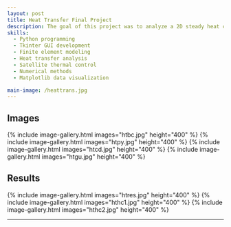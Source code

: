 ```yaml
---
layout: post
title: Heat Transfer Final Project 
description: The goal of this project was to analyze a 2D steady heat conduction in a rectangular domain with internal heat generation and radiation boundary conditions. To do so, we had to map the geometry, set up the finite element model, incorporate the nonlinear radiation boundary conditions, and solve for the temperature field. As part of a group of 5 students, I was tasked with developing the hand calculations for a simplified version of the larger scale model. I worked alongside 1 student to develop the finite element model using Python interfaced with MATLAB, incorporating nonlinear radiation boundary conditions, and solving for the temperature field. We utilized a GUI that was built with Tkinter by other students, for user inputs and visualized results through Matplotlib. The analysis included assumptions of steady-state heat transfer, uniform heat generation, and constant thermal conductivity. Applications of this work extend to satellite thermal control to maintain electronic components within operational temperature ranges.
skills:
  - Python programming
  - Tkinter GUI development
  - Finite element modeling
  - Heat transfer analysis
  - Satellite thermal control
  - Numerical methods
  - Matplotlib data visualization

main-image: /heattrans.jpg
---
```

## Images 
{% include image-gallery.html images="htbc.jpg" height="400" %} 
{% include image-gallery.html images="htpy.jpg" height="400" %} 
{% include image-gallery.html images="htcd.jpg" height="400" %} 
{% include image-gallery.html images="htgu.jpg" height="400" %} 

## Results
{% include image-gallery.html images="htres.jpg" height="400" %} 
{% include image-gallery.html images="hthc1.jpg" height="400" %} 
{% include image-gallery.html images="hthc2.jpg" height="400" %} 


---
